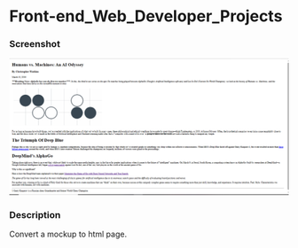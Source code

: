 # Front-end_Web_Developer_Projects

### Screenshot
![homepage](image.png)

### Description 
Convert a mockup to html page.